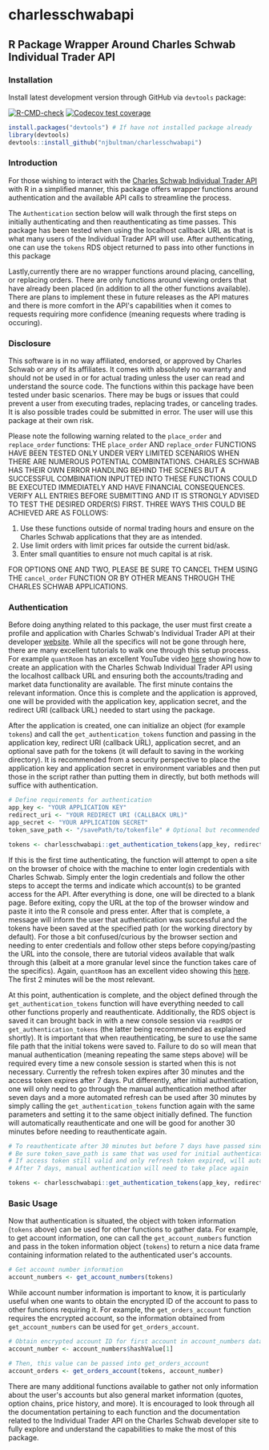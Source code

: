# charlesschwabapi

## R Package Wrapper Around Charles Schwab Individual Trader API

### Installation
Install latest development version through GitHub via `devtools` package:

[![R-CMD-check](https://github.com/njbultman/charlesschwabapi/workflows/R-CMD-check/badge.svg)](https://github.com/njbultman/charlesschwabapi/actions) 
[![Codecov test coverage](https://codecov.io/gh/njbultman/charlesschwabapi/branch/main/graph/badge.svg)](https://app.codecov.io/gh/njbultman/charlesschwabapi?branch=main)
```R
install.packages("devtools") # If have not installed package already
library(devtools)
devtools::install_github("njbultman/charlesschwabapi")
```

### Introduction
For those wishing to interact with the [Charles Schwab Individual Trader API](https://developer.schwab.com/) with R in a simplified manner, this package offers wrapper functions around authentication and the available API calls to streamline the process.

The `Authentication` section below will walk through the first steps on initially authenticating and then reauthenticating as time passes. This package has been tested when using the localhost callback URL as that is what many users of the Individual Trader API will use. After authenticating, one can use the `tokens` RDS object returned to pass into other functions in this package

Lastly,currently there are no wrapper functions around placing, cancelling, or replacing orders. There are only functions around viewing orders that have already been placed (in addition to all the other functions available). There are plans to implement these in future releases as the API matures and there is more comfort in the API's capabilities when it comes to requests requiring more confidence (meaning requests where trading is occuring).

### Disclosure
This software is in no way affiliated, endorsed, or approved by Charles Schwab or any of its affiliates. It comes with absolutely no warranty and should not be used in or for actual trading unless the user can read and understand the source code. The functions within this package have been tested under basic scenarios. There may be bugs or issues that could prevent a user from executing trades, replacing trades, or canceling trades. It is also possible trades could be submitted in error. The user will use this package at their own risk.

Please note the following warning related to the `place_order` and `replace_order` functions: THE `place_order` AND `replace_order` FUNCTIONS HAVE BEEN TESTED ONLY UNDER VERY LIMITED SCENARIOS WHEN THERE ARE NUMEROUS POTENTIAL COMBINTATIONS. CHARLES SCHWAB HAS THEIR OWN ERROR HANDLING BEHIND THE SCENES BUT A SUCCESSFUL COMBINATION INPUTTED INTO THESE FUNCTIONS COULD BE EXECUTED IMMEDIATELY AND HAVE FINANCIAL CONSEQUENCES. VERIFY ALL ENTRIES BEFORE SUBMITTING AND IT IS STRONGLY ADVISED TO TEST THE DESIRED ORDER(S) FIRST. THREE WAYS THIS COULD BE ACHIEVED ARE AS FOLLOWS:

1. Use these functions outside of normal trading hours and ensure on the Charles Schwab applications that they are as intended.
2. Use limit orders with limit prices far outside the current bid/ask.
3. Enter small quantities to ensure not much capital is at risk.

FOR OPTIONS ONE AND TWO, PLEASE BE SURE TO CANCEL THEM USING THE `cancel_order` FUNCTION OR BY OTHER MEANS THROUGH THE CHARLES SCHWAB APPLICATIONS.

### Authentication
Before doing anything related to this package, the user must first create a profile and application with Charles Schwab's Individual Trader API at their developer [website](https://developer.schwab.com/). While all the specifics will not be gone through here, there are many excellent tutorials to walk one through this setup process. For example `quantRoom` has an excellent YouTube video [here](https://www.youtube.com/watch?v=AOiFYj5iM5U&t=2s) showing how to create an application with the Charles Schwab Individual Trader API using the localhost callback URL and ensuring both the accounts/trading and market data functionality are available. The first minute contains the relevant information. Once this is complete and the application is approved, one will be provided with the application key, application secret, and the redirect URI (callback URL) needed to start using the package.

After the application is created, one can initialize an object (for example `tokens`) and call the `get_authentication_tokens` function and passing in the application key, redirect URI (callback URL), application secret, and an optional save path for the tokens (it will default to saving in the working directory). It is recommended from a security perspective to place the application key and application secret in environment variables and then put those in the script rather than putting them in directly, but both methods will suffice with authentication.
```R
# Define requirements for authentication
app_key <- "YOUR APPLICATION KEY"
redirect_uri <- "YOUR REDIRECT URI (CALLBACK URL)"
app_secret <- "YOUR APPLICATION SECRET"
token_save_path <- "/savePath/to/tokenfile" # Optional but recommended to place somewhere intentionally

tokens <- charlesschwabapi::get_authentication_tokens(app_key, redirect_uri, app_secret, token_save_path)
```
If this is the first time authenticating, the function will attempt to open a site on the browser of choice with the machine to enter login credentials with Charles Schwab. Simply enter the login credentials and follow the other steps to accept the terms and indicate which account(s) to be granted access for the API. After everything is done, one will be directed to a blank page. Before exiting, copy the URL at the top of the browser window and paste it into the R console and press enter. After that is complete, a message will inform the user that authentication was successful and the tokens have been saved at the specified path (or the working directory by default). For those a bit confused/curious by the browser section and needing to enter credentials and follow other steps before copying/pasting the URL into the console, there are tutorial videos available that walk through this (albeit at a more granular level since the function takes care of the specifics). Again, `quantRoom` has an excellent video showing this [here](https://www.youtube.com/watch?v=P2aYY9CiRLM&t=19s). The first 2 minutes will be the most relevant.

At this point, authentication is complete, and the object defined through the `get_authentication_tokens` function will have everything needed to call other functions properly and reauthenticate. Additionally, the RDS object is saved it can brought back in with a new console session via `readRDS` or `get_authentication_tokens` (the latter being recommended as explained shortly). It is important that when reauthenticating, be sure to use the same file path that the initial tokens were saved to. Failure to do so will mean that manual authentication (meaning repeating the same steps above) will be required every time a new console session is started when this is not necessary. Currently the refresh token expires after 30 minutes and the access token expires after 7 days. Put differently, after initial authentication, one will only need to go through the manual authentication method after seven days and a more automated refresh can be used after 30 minutes by simply calling the `get_authentication_tokens` function again with the same parameters and setting it to the same object initially defined. The function will automatically reauthenticate and one will be good for another 30 minutes before needing to reauthenticate again.
```R
# To reauthenticate after 30 minutes but before 7 days have passed since initial authentication
# Be sure token_save_path is same that was used for initial authentication
# If access token still valid and only refresh token expired, will automatically reauthenticate
# After 7 days, manual authentication will need to take place again

tokens <- charlesschwabapi::get_authentication_tokens(app_key, redirect_uri, app_secret, token_save_path)
```

### Basic Usage
Now that authentication is situated, the object with token information (`tokens` above) can be used for other functions to gather data. For example, to get account information, one can call the `get_account_numbers` function and pass in the token information object (`tokens`) to return a nice data frame containing information related to the authenticated user's accounts.
```R
# Get account number information
account_numbers <- get_account_numbers(tokens)
```
While account number information is important to know, it is particularly useful when one wants to obtain the encrypted ID of the account to pass to other functions requiring it. For example, the `get_orders_account` function requires the encrypted account, so the information obtained from `get_account_numbers` can be used for `get_orders_account`.
```R
# Obtain encrypted account ID for first account in account_numbers data frame
account_number <- account_numbers$hashValue[1]

# Then, this value can be passed into get_orders_account
account_orders <- get_orders_account(tokens, account_number)
```
There are many additional functions available to gather not only information about the user's accounts but also general market information (quotes, option chains, price history, and more). It is encouraged to look through all the documentation pertaining to each function and the documentation related to the Individual Trader API on the Charles Schwab developer site to fully explore and understand the capabilities to make the most of this package.
